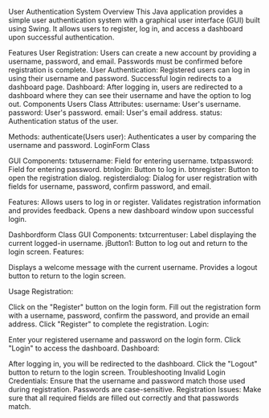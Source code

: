 User Authentication System
Overview
This Java application provides a simple user authentication system with a graphical user interface (GUI) built using Swing. 
It allows users to register, log in, and access a dashboard upon successful authentication.

Features
User Registration: Users can create a new account by providing a username, password, and email. Passwords must be confirmed before registration is complete.
User Authentication: Registered users can log in using their username and password. Successful login redirects to a dashboard page.
Dashboard: After logging in, users are redirected to a dashboard where they can see their username and have the option to log out.
Components
Users Class
Attributes:
username: User's username.
password: User's password.
email: User's email address.
status: Authentication status of the user.

Methods:
authenticate(Users user): Authenticates a user by comparing the username and password.
LoginForm Class

GUI Components:
txtusername: Field for entering username.
txtpassword: Field for entering password.
btnlogin: Button to log in.
btnregister: Button to open the registration dialog.
registerdialog: Dialog for user registration with fields for username, password, confirm password, and email.

Features:
Allows users to log in or register.
Validates registration information and provides feedback.
Opens a new dashboard window upon successful login.

Dashbordform Class
GUI Components:
txtcurrentuser: Label displaying the current logged-in username.
jButton1: Button to log out and return to the login screen.
Features:

Displays a welcome message with the current username.
Provides a logout button to return to the login screen.

Usage
Registration:

Click on the "Register" button on the login form.
Fill out the registration form with a username, password, confirm the password, and provide an email address.
Click "Register" to complete the registration.
Login:

Enter your registered username and password on the login form.
Click "Login" to access the dashboard.
Dashboard:

After logging in, you will be redirected to the dashboard.
Click the "Logout" button to return to the login screen.
Troubleshooting
Invalid Login Credentials: Ensure that the username and password match those used during registration. Passwords are case-sensitive.
Registration Issues: Make sure that all required fields are filled out correctly and that passwords match.
